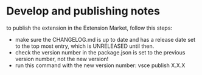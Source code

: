 Develop and publishing notes
============================

to publish the extension in the Extension Market, follow this steps:

- make sure the CHANGELOG.md is up to date and has a release date set to the top most entry, which is UNRELEASED until then.
- check the version number in the package.json is set to the previous version number, not the new version!
- run this command with the new version number: vsce publish X.X.X